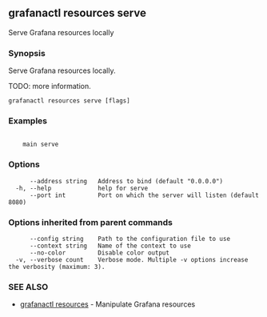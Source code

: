 ## grafanactl resources serve

Serve Grafana resources locally

### Synopsis

Serve Grafana resources locally.

TODO: more information.


```
grafanactl resources serve [flags]
```

### Examples

```

	main serve
```

### Options

```
      --address string   Address to bind (default "0.0.0.0")
  -h, --help             help for serve
      --port int         Port on which the server will listen (default 8080)
```

### Options inherited from parent commands

```
      --config string    Path to the configuration file to use
      --context string   Name of the context to use
      --no-color         Disable color output
  -v, --verbose count    Verbose mode. Multiple -v options increase the verbosity (maximum: 3).
```

### SEE ALSO

* [grafanactl resources](grafanactl_resources.md)	 - Manipulate Grafana resources

